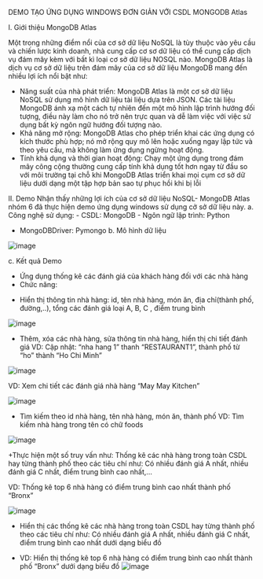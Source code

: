 DEMO TẠO ỨNG DỤNG WINDOWS  ĐƠN GIẢN VỚI CSDL MONGODB Atlas

I. Giới thiệu MongoDB Atlas

Một trong những điểm nổi của cơ sở dữ  liệu NoSQL là tùy thuộc vào yêu cầu và chiến lược kinh doanh, nhà cung cấp cơ sơ dữ liệu có thể cung cấp dịch vụ đám mây kèm với bất kì loại cơ sở dữ liệu NOSQL nào.
MongoDB Atlas là dịch vụ cơ sở dữ liệu trên đám mây của cơ sở dữ liệu MongoDB mang đến nhiều lợi ích nổi bật như:
- Năng suất của nhà phát triển: MongoDB Atlas là một cơ sở dữ liệu NoSQL sử dụng mô hình dữ liệu tài liệu dựa trên JSON. Các tài liệu MongoDB ánh xạ một cách tự nhiên đến một mô hình lập trình hướng đối tượng, điều này làm cho nó trở nên trực quan và dễ làm việc với việc sử dụng bất kỳ ngôn ngữ hướng đối tượng nào.
- Khả năng mở rộng: MongoDB Atlas cho phép triển khai các ứng dụng có kích thước phù hợp; nó mở rộng quy mô lên hoặc xuống ngay lập tức và theo yêu cầu, mà không làm ứng dụng ngừng hoạt động.
- Tính khả dụng và thời gian hoạt động: Chạy một ứng dụng trong đám mây công cộng thường cung cấp tính khả dụng tốt hơn ngay từ đầu so với môi trường tại chỗ khi MongoDB Atlas triển khai mọi cụm cơ sở dữ liệu dưới dạng một tập hợp bản sao tự phục hồi khi bị lỗi

II. Demo
Nhận thấy những lợi ích của cơ sở dữ liệu NoSQL- MongoDB Atlas nhóm 6 đã thực hiện demo ứng dụng windows sử dụng cở sở dữ liệu này.
a. Công nghệ sử dụng:
	- CSDL: MongoDB
	- Ngôn ngữ lập trình: Python
- MongoDBDriver: Pymongo
b. Mô hình dữ liệu

![image](https://user-images.githubusercontent.com/118526250/205499300-85968405-cbf6-4e73-a8b3-2729a6d9f655.png)






c. Kết quả Demo

- Ứng dụng thống kê các đánh giá của khách hàng đối với các nhà hàng
- Chức năng:
+ Hiển thị thông tin nhà hàng: id, tên nhà hàng, món ăn, địa chỉ(thành phố, đường,..), tổng các đánh giá loại A, B, C , điểm trung bình

![image](https://user-images.githubusercontent.com/118526250/205499310-51d81bf5-39aa-4798-8c0e-5ec4d236b2b1.png)


+ Thêm, xóa các nhà hàng, sửa thông tin nhà hàng, hiển thị chi tiết đánh giá
VD: Cập nhật: “nha hang 1” thanh “RESTAURANT1”, thành phố từ “ho” thành “Ho Chi Minh”

![image](https://user-images.githubusercontent.com/118526250/205499339-15454a55-5351-4fe8-97da-3ec4a4ae22fb.png)


VD: Xem chi tiết các đánh giá nhà hàng “May May Kitchen”

![image](https://user-images.githubusercontent.com/118526250/205499353-5daced26-d439-4e87-8138-3d306fc72695.png)


+ Tìm kiếm theo id nhà hàng, tên nhà hàng, món ăn, thành phố
VD: Tìm kiếm nhà hàng trong tên có chữ foods


![image](https://user-images.githubusercontent.com/118526250/205499368-6d91fa62-0c66-46d8-b468-c50fe6685996.png)




+Thực hiện một số truy vấn như:  Thống kê các nhà hàng trong toàn CSDL hay từng thành phố theo các tiêu chí như: Có nhiều đánh giá A nhất, nhiều đánh giá C nhất, điểm trung bình cao nhất,…

VD: Thống kê top 6 nhà hàng có điểm trung bình cao nhất thành phố “Bronx”

![image](https://user-images.githubusercontent.com/118526250/205499378-8566733f-965e-4dd3-a974-b5b4f8ecccc0.png)


+ Hiển thị các thống kê các nhà hàng trong toàn CSDL hay từng thành phố theo các tiêu chí như: Có nhiều đánh giá A nhất, nhiều đánh giá C nhất, điểm trung bình cao nhất dưới dạng biểu đồ
- VD: Hiển thị thống kê top 6 nhà hàng có điểm trung bình cao nhất thành phố “Bronx” dưới dạng biểu đồ
![image](https://user-images.githubusercontent.com/118526250/205848086-bf8d5ccb-7725-474d-92f2-dda88fcb0f21.png)




